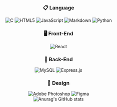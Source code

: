 <div align="center">
  <h3>📋 Language</h3>
  <img src="https://img.shields.io/badge/C-%2300599C.svg?style=flat-square&logo=c&logoColor=white" alt="C" />
  <img src="https://img.shields.io/badge/HTML5-%23E34F26.svg?style=flat-square&logo=html5&logoColor=white" alt="HTML5" />
  <img src="https://img.shields.io/badge/JavaScript-%23323330.svg?style=flat-square&logo=javascript&logoColor=%23F7DF1E" alt="JavaScript" />
  <img src="https://img.shields.io/badge/Markdown-%23000000.svg?style=flat-square&logo=markdown&logoColor=white" alt="Markdown" />
  <img src="https://img.shields.io/badge/Python-3670A0?style=flat-square&logo=python&logoColor=ffdd54" alt="Python" />
  <h3>🖥️ Front-End</h3>
  <img src="https://img.shields.io/badge/React-%23563D7C.svg?style=flat-square&logo=react&logoColor=white" alt="React" />
  <h3>💾 Back-End</h3>
  <img src="https://img.shields.io/badge/MySQL-%2300f.svg?style=flat-square&logo=mysql&logoColor=white" alt="MySQL" />
  <img src="https://img.shields.io/badge/Express.js-%23404d59.svg?style=flat-square&logo=express&logoColor=white" alt="Express.js" />
  <h3>🎨 Design</h3>
  <img src="https://img.shields.io/badge/Adobe%20Photoshop-%2331A8FF.svg?style=flat-square&logo=adobe%20photoshop&logoColor=white" alt="Adobe Photoshop" />
  <img src="https://img.shields.io/badge/Figma-%23F24E1E.svg?style=flat-square&logo=figma&logoColor=white" alt="Figma" />
</div>

<div align="center">
  <img src="https://github-readme-stats.vercel.app/api?username=w0oirke&show_icons=true&theme=radical" alt="Anurag's GitHub stats" />
</div>
